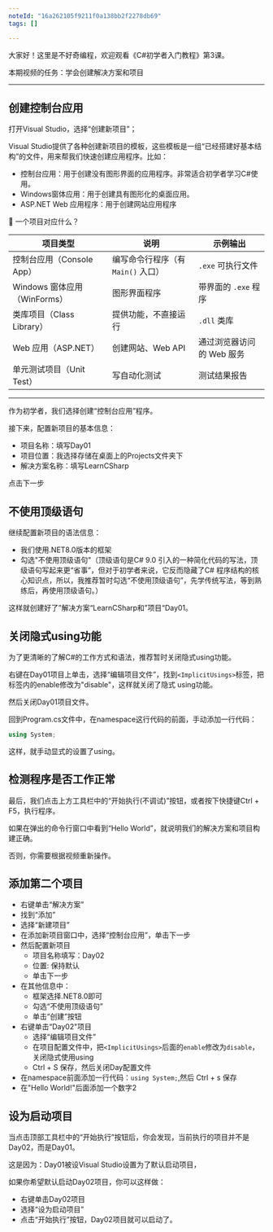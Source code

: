 ```yaml
---
noteId: "16a262105f9211f0a138bb2f2278db69"
tags: []

---
```



大家好！这里是不好奇编程，欢迎观看《C#初学者入门教程》第3课。

本期视频的任务：学会创建解决方案和项目

---

## 创建控制台应用

打开Visual Studio，选择“创建新项目”；

Visual Studio提供了各种创建新项目的模板，这些模板是一组“已经搭建好基本结构”的文件，用来帮我们快速创建应用程序。比如：

- 控制台应用：用于创建没有图形界面的应用程序。非常适合初学者学习C#使用。
- Windows窗体应用：用于创建具有图形化的桌面应用。
- ASP.NET Web 应用程序：用于创建网站应用程序



🧱 一个项目对应什么？

| 项目类型                   | 说明                     | 示例输出            |
| ---------------------- | ---------------------- | --------------- |
| 控制台应用（Console App）     | 编写命令行程序（有 `Main()` 入口） | `.exe` 可执行文件    |
| Windows 窗体应用（WinForms） | 图形界面程序                 | 带界面的 `.exe` 程序  |
| 类库项目（Class Library）    | 提供功能，不直接运行             | `.dll` 类库       |
| Web 应用（ASP.NET）        | 创建网站、Web API           | 通过浏览器访问的 Web 服务 |
| 单元测试项目（Unit Test）      | 写自动化测试                 | 测试结果报告          |

---

作为初学者，我们选择创建“控制台应用”程序。


接下来，配置新项目的基本信息：

- 项目名称：填写Day01
- 项目位置：我选择存储在桌面上的Projects文件夹下
- 解决方案名称：填写LearnCSharp

点击下一步

## 不使用顶级语句

继续配置新项目的语法信息：

- 我们使用.NET8.0版本的框架
- 勾选"不使用顶级语句"（顶级语句是C# 9.0 引入的一种简化代码的写法，顶级语句写起来更“省事”，但对于初学者来说，它反而隐藏了C# 程序结构的核心知识点，所以，我推荐暂时勾选“不使用顶级语句”，先学传统写法，等到熟练后，再使用顶级语句。）

这样就创建好了”解决方案“LearnCSharp和”项目“Day01。

## 关闭隐式using功能

为了更清晰的了解C#的工作方式和语法，推荐暂时关闭隐式using功能。

右键在Day01项目上单击，选择“编辑项目文件”，找到`<ImplicitUsings>`标签，把标签内的enable修改为"disable"，这样就关闭了隐式 using功能。

然后关闭Day01项目文件。

回到Program.cs文件中，在namespace这行代码的前面，手动添加一行代码：

```c#
using System;
```

这样，就手动显式的设置了using。

## 检测程序是否工作正常

最后，我们点击上方工具栏中的“开始执行(不调试)”按钮，或者按下快捷键Ctrl + F5，执行程序。

如果在弹出的命令行窗口中看到“Hello World”，就说明我们的解决方案和项目构建正确。

否则，你需要根据视频重新操作。

## 添加第二个项目

- 右键单击“解决方案”
- 找到“添加”
- 选择“新建项目”
- 在添加新项目窗口中，选择“控制台应用”，单击下一步
- 然后配置新项目
    - 项目名称填写：Day02
    - 位置: 保持默认
    - 单击下一步
- 在其他信息中：
    - 框架选择.NET8.0即可
    - 勾选“不使用顶级语句”
    - 单击“创建”按钮
- 右键单击“Day02"项目
    - 选择“编辑项目文件”
    - 在项目配置文件中，把`<ImplicitUsings>`后面的`enable`修改为`disable`，关闭隐式使用using
    - Ctrl + S 保存，然后关闭Day配置文件
- 在namespace前面添加一行代码：`using System;`,然后 Ctrl + s 保存
- 在"Hello World!"后面添加一个数字2

## 设为启动项目

当点击顶部工具栏中的“开始执行”按钮后，你会发现，当前执行的项目并不是Day02，而是Day01。

这是因为：Day01被设Visual Studio设置为了默认启动项目，

如果你希望默认启动Day02项目，你可以这样做：

- 右键单击Day02项目
- 选择“设为启动项目”
- 点击“开始执行”按钮，Day02项目就可以启动了。